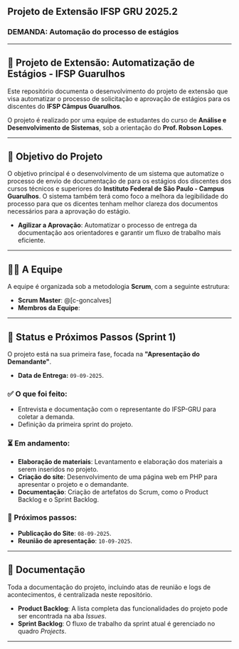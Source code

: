 ## Projeto de Extensão IFSP GRU 2025.2
### DEMANDA: **Automação do processo de estágios**

---

## 📘 Projeto de Extensão: Automatização de Estágios - IFSP Guarulhos

Este repositório documenta o desenvolvimento do projeto de extensão que visa automatizar o processo de solicitação e aprovação de estágios para os discentes do **IFSP Câmpus Guarulhos**.

O projeto é realizado por uma equipe de estudantes do curso de **Análise e Desenvolvimento de Sistemas**, sob a orientação do **Prof. Robson Lopes**.

---

## 🚀 Objetivo do Projeto

O objetivo principal é o desenvolvimento de um sistema que automatize o processo de envio de documentação de para os estágios dos discentes dos cursos técnicos e superiores do **Instituto Federal de São Paulo - Campus Guarulhos**.
O sistema também terá como foco a melhora da legibilidade do processo para que os dicentes tenham melhor clareza dos documentos necessários para a aprovação do estágio. 
- **Agilizar a Aprovação**: Automatizar o processo de entrega da documentação aos orientadores e garantir um fluxo de trabalho mais eficiente.
---

## 👩‍💻 A Equipe

A equipe é organizada sob a metodologia **Scrum**, com a seguinte estrutura:

- **Scrum Master**: @[c-goncalves]
- **Membros da Equipe**:   

---

## 🎯 Status e Próximos Passos (Sprint 1)

O projeto está na sua primeira fase, focada na **"Apresentação do Demandante"**.
- **Data de Entrega:** `09-09-2025`.

### ✅ O que foi feito:
- Entrevista e documentação com o representante do IFSP-GRU para coletar a demanda.  
- Definição da primeira sprint do projeto.  

### ⏳ Em andamento:
- **Elaboração de materiais**: Levantamento e elaboração dos materiais a serem inseridos no projeto.
- **Criação do site**: Desenvolvimento de uma página web em PHP para apresentar o projeto e o demandante.  
- **Documentação**: Criação de artefatos do Scrum, como o Product Backlog e o Sprint Backlog.  

### 📅 Próximos passos:
- **Publicação do Site**: `08-09-2025`.
- **Reunião de apresentação**: `10-09-2025`.  

---

## 📄 Documentação

Toda a documentação do projeto, incluindo atas de reunião e logs de acontecimentos, é centralizada neste repositório.

- **Product Backlog**: A lista completa das funcionalidades do projeto pode ser encontrada na aba *Issues*.  
- **Sprint Backlog**: O fluxo de trabalho da sprint atual é gerenciado no quadro *Projects*.  

---

